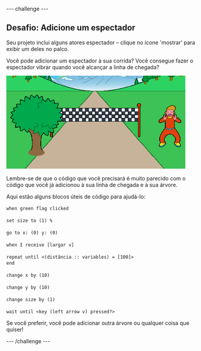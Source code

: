 --- challenge ---

## Desafio: Adicione um espectador

Seu projeto inclui alguns atores espectador – clique no ícone 'mostrar' para exibir um deles no palco.

Você pode adicionar um espectador à sua corrida? Você consegue fazer o espectador vibrar quando você alcançar a linha de chegada?

![um espectador no jogo](images/sprint-spectator.png)

Lembre-se de que o código que você precisará é muito parecido com o código que você já adicionou à sua linha de chegada e à sua árvore.

Aqui estão alguns blocos úteis de código para ajudá-lo:

```blocks3
when green flag clicked

set size to (1) %

go to x: (0) y: (0)

when I receive [largar v]

repeat until <(distância :: variables) = [100]>
end

change x by (10)

change y by (10)

change size by (1)

wait until <key (left arrow v) pressed?>
```

Se você preferir, você pode adicionar outra árvore ou qualquer coisa que quiser!


--- /challenge ---
